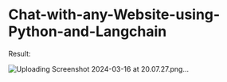 # Chat-with-any-Website-using-Python-and-Langchain


Result:

![Uploading Screenshot 2024-03-16 at 20.07.27.png…]()
